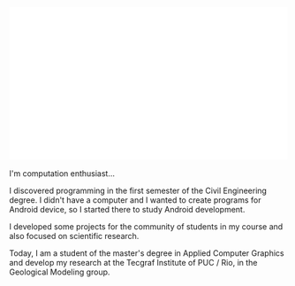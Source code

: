 ![capa github](https://github.com/viniciusalmada/viniciusalmada/blob/main/img/resume-2.svg)  

I'm computation enthusiast...


I discovered programming in the first semester of the Civil Engineering degree. I didn't have a computer and I wanted to create programs for Android device, so I started there to study Android development.

I developed some projects for the community of students in my course and also focused on scientific research.

Today, I am a student of the master's degree in Applied Computer Graphics and develop my research at the Tecgraf Institute of PUC / Rio, in the Geological Modeling group.
